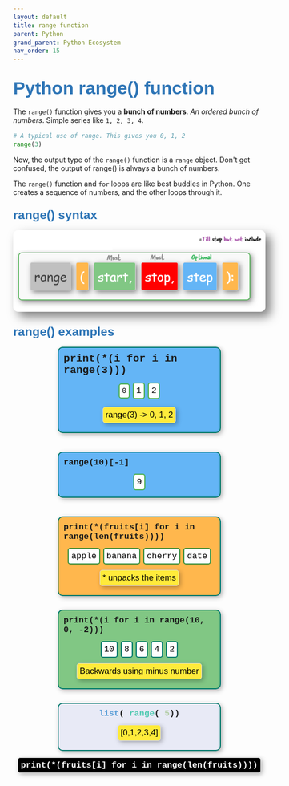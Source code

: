 ```yaml
---
layout: default
title: range function
parent: Python
grand_parent: Python Ecosystem
nav_order: 15
---
```


## <span style="font-family: 'Comic Sans MS', cursive, sans-serif; color: #2E75B6; font-size: 1.7em;">Python range() function</span>

The `range()` function gives you a **bunch of numbers**. _An ordered bunch of numbers_. Simple series like `1, 2, 3, 4`.

```python
# A typical use of range. This gives you 0, 1, 2
range(3)
```

Now, the output type of the `range()` function is a `range` object. Don't get confused, the output of range() is always a bunch of numbers. 

The `range()` function and `for` loops are like best buddies in Python. One creates a sequence of numbers, and the other loops through it.

### <span style="font-family: 'Comic Sans MS', cursive, sans-serif; color: #2E75B6; font-size: 1.5em;">range() syntax</span>



<img src="images/custom-image-2024-07-29-13-44-27.png" style="box-shadow: 10px 10px 20px rgba(0, 0, 0, 0.5); border: none; border-radius: 10px;">



### <span style="font-family: 'Comic Sans MS', cursive, sans-serif; color: #2E75B6; font-size: 1.5em;">range() examples</span>

<div style="padding: 10px; border: 2px solid #00796b; box-shadow: 3px 3px 10px rgba(0, 0, 0, 0.3); border-radius: 10px; background-color: #64B5F6; margin: 10px auto; width: 60%; max-width: 800px; position: relative; font-family: 'Courier New', Courier, monospace; overflow-wrap: break-word;">
    <div style="margin-bottom: 10px;">
        <span style="font-size: 1.5em; font-weight: bold;">print(*(i for i in range(3)))</span>
    </div>
    <div style="display: flex; justify-content: center; align-items: center; margin-bottom: 10px;">
        <div style="padding: 5px; border: 2px solid #4CAF50; border-radius: 5px; background-color: #ffffff; margin: 3px;">
            <span style="font-size: 1em; color: #000;">0</span>
        </div>
        <div style="padding: 5px; border: 2px solid #4CAF50; border-radius: 5px; background-color: #ffffff; margin: 3px;">
            <span style="font-size: 1.2em; color: #000;">1</span>
        </div>
        <div style="padding: 5px; border: 2px solid #4CAF50; border-radius: 5px; background-color: #ffffff; margin: 3px;">
            <span style="font-size: 1.2em; color: #000;">2</span>
        </div>
    </div>
    <div style="display: flex; justify-content: center; align-items: center; margin: 5px;">
        <div style="padding: 5px; border: 1px solid #ddd; box-shadow: 3px 3px 10px rgba(0, 0, 0, 0.3); border-radius: 5px; background-color: #ffeb3b; margin: 3px;font-family: 'Comic Sans MS', sans-serif;">
            <span style="font-size: 1.2em; color: #000;">range(3) -> 0, 1, 2</span>
        </div>
    </div>
</div>

<br>

<div style="padding: 10px; border: 2px solid #00796b; box-shadow: 3px 3px 10px rgba(0, 0, 0, 0.3); border-radius: 10px; background-color: #64B5F6; margin: 10px auto; width: 60%; position: relative; font-family: 'Courier New', Courier, monospace;">
    <div style="margin-bottom: 10px;">
        <span style="font-size: 1.2em; font-weight: bold;">range(10)[-1]</span>
    </div>
    <div style="display: flex; justify-content: center; align-items: center;">
        <div style="padding: 5px; border: 2px solid #4CAF50; border-radius: 5px; background-color: #ffffff; margin: 3px;">
            <span style="font-size: 1.2em; color: #000;">9</span>
        </div>
    </div>
</div>


<br>

<div style="padding: 10px; border: 2px solid #00796b; box-shadow: 3px 3px 10px rgba(0, 0, 0, 0.3); border-radius: 10px; background-color: #FFB74D; margin: 10px auto; width: 60%; position: relative; font-family: 'Courier New', Courier, monospace;">
  <div style="margin-bottom: 10px;display: flex; justify-content: center; align-items: center;">
        <span style="font-size: 1.2em; font-weight: bold;">print(*(fruits[i] for i in range(len(fruits))))</span>
    </div>
    <div style="display: flex; justify-content: center; align-items: center;">
        <div style="padding: 5px; border: 2px solid #388e3c; border-radius: 5px; background-color: #ffffff; margin: 3px;">
            <span style="font-size: 1.2em; color: #000;">apple</span>
        </div>
        <div style="padding: 5px; border: 2px solid #388e3c; border-radius: 5px; background-color: #ffffff; margin: 3px;">
            <span style="font-size: 1.2em; color: #000;">banana</span>
        </div>
        <div style="padding: 5px; border: 2px solid #388e3c; border-radius: 5px; background-color: #ffffff; margin: 3px;">
            <span style="font-size: 1.2em; color: #000;">cherry</span>
        </div>
        <div style="padding: 5px; border: 2px solid #388e3c; border-radius: 5px; background-color: #ffffff; margin: 3px;">
            <span style="font-size: 1.2em; color: #000;">date</span>
        </div>
    </div>
    <div style="display: flex; justify-content: center; align-items: center; margin: 5px;">
        <div style="padding: 5px; border: 1px solid #ddd; box-shadow: 3px 3px 10px rgba(0, 0, 0, 0.3); border-radius: 5px; background-color: #ffeb3b; margin: 3px;font-family: 'Comic Sans MS', sans-serif;">
            <span style="font-size: 1.2em; color: #000;">* unpacks the items</span>
        </div>
    </div>
</div>

<br>


<div style="padding: 10px; border: 2px solid #00796b; box-shadow: 3px 3px 10px rgba(0, 0, 0, 0.3); border-radius: 10px; background-color: #81C784; margin: 10px auto; width: 60%; margin: 0 auto; position: relative; font-family: 'Courier New', Courier, monospace;">
    <div style="margin-bottom: 10px;display: flex; justify-content: center; align-items: center;"">
        <span style="font-size: 1.2em; font-weight: bold;">print(*(i for i in range(10, 0, -2)))</span>
    </div>
    <div style="display: flex; justify-content: center; align-items: center;">
        <div style="padding: 5px; border: 2px solid #00796b; border-radius: 5px; background-color: #ffffff; margin: 3px;">
            <span style="font-size: 1.2em; color: #000;">10</span>
        </div>
        <div style="padding: 5px; border: 2px solid #00796b; border-radius: 5px; background-color: #ffffff; margin: 3px;">
            <span style="font-size: 1.2em; color: #000;">8</span>
        </div>
        <div style="padding: 5px; border: 2px solid #00796b; border-radius: 5px; background-color: #ffffff; margin: 3px;">
            <span style="font-size: 1.2em; color: #000;">6</span>
        </div>
        <div style="padding: 5px; border: 2px solid #00796b; border-radius: 5px; background-color: #ffffff; margin: 3px;">
            <span style="font-size: 1.2em; color: #000;">4</span>
        </div>
        <div style="padding: 5px; border: 2px solid #00796b; border-radius: 5px; background-color: #ffffff; margin: 3px;">
            <span style="font-size: 1.2em; color: #000;">2</span>
        </div>
    </div>
<div style="display: flex; justify-content: center; align-items: center; margin: 5px;">
<div style="padding: 5px; border: 1px solid #ddd; box-shadow: 3px 3px 10px rgba(0, 0, 0, 0.3); border-radius: 5px; background-color: #ffeb3b; margin: 3px;font-family: 'Comic Sans MS', sans-serif;">
    <span style="font-size: 1.2em; color: #000;">Backwards using minus number</span>
</div>
</div>
</div>

<br>

<div style="padding: 10px; border: 2px solid #00796b; box-shadow: 3px 3px 10px rgba(0, 0, 0, 0.3); border-radius: 10px; background-color: #e8eaf6; margin: 10px auto; width: 60%; position: relative; font-family: 'Courier New', Courier, monospace;">
    <div style="margin-bottom: 10px; display: flex; justify-content: center; align-items: center;">
        <span style="font-size: 1.2em; font-weight: bold;">
            <span style="color: #569CD6;">list</span>(
            <span style="color: #4EC9B0;">range</span>(
            <span style="color: #B5CEA8;">5</span>))
        </span>
    </div>
    <div style="display: flex; justify-content: center; align-items: center; margin: 5px;">
    <div style="padding: 5px; border: 1px solid #ddd; box-shadow: 3px 3px 10px rgba(0, 0, 0, 0.3); border-radius: 5px; background-color: #ffeb3b; margin: 3px;font-family: 'Comic Sans MS', sans-serif;">
        <span style="font-size: 1.2em; color: #000;">[0,1,2,3,4]</span>
    </div>
</div>
</div>

<div style="display: flex; justify-content: center; align-items: center; margin: 5px;">
    <div style="padding: 5px; border: 1px solid #ddd; box-shadow: 3px 3px 10px rgba(0, 0, 0, 0.3); border-radius: 5px; background-color: #000000; margin: 3px;font-family: 'Comic Sans MS', sans-serif;">
        <span style="font-size: 1.2em;color: #fff; font-weight: bold;font-family: 'Courier New', Courier, monospace;">print(*(fruits[i] for i in range(len(fruits))))</span>
    </div>
</div>




